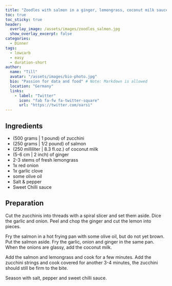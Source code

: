 ```yaml
---
title: "Zoodles with salmon in a ginger, lemongrass, coconut milk sauce"
toc: true
toc_sticky: true
header:
  overlay_image: /assets/images/zoodles_salmon.jpg
  show_overlay_excerpt: false
categories:
  - Dinner
tags:
  - lowcarb
  - easy
  - duration-short
author:
  name: "Till"
  avatar: "/assets/images/bio-photo.jpg"
  bio: "Passion for data and food" # Note: Markdown is allowed
  location: "Germany"
  links:
    - label: "Twitter"
      icon: "fab fa-fw fa-twitter-square"
      url: "https://twitter.com/oarsi"
---
```


## Ingredients
* (500 grams \| 1 pound) of zucchini
* (250 grams \| 1/2 pound) of salmon
* (250 milliliter \| 8.3 fl.oz.) of coconut milk
* (5-6 cm \| 2 inch) of ginger
* 2-3 stems of fresh lemongrass
* 1x red onion
* 1x garlic clove
* some olive oil
* Salt & pepper 
* Sweet Chilli sauce

## Preparation
Cut the zucchinis into threads with a spiral slicer and set them aside. Dice the garlic and onion. Peel and chop the ginger and cut the lemon into pieces.

Fry the salmon in a hot frying pan with some olive oil, but do not yet brown. Put the salmon aside. Fry the garlic, onion and ginger in the same pan. When the onions are glassy, add the coconut milk. 

Add the salmon and lemongrass and cook for a few minutes. Add the zucchini strings and cook covered for another 3-4 minutes, the zucchini should still be firm to the bite.

Season with salt, pepper and sweet chilli sauce.